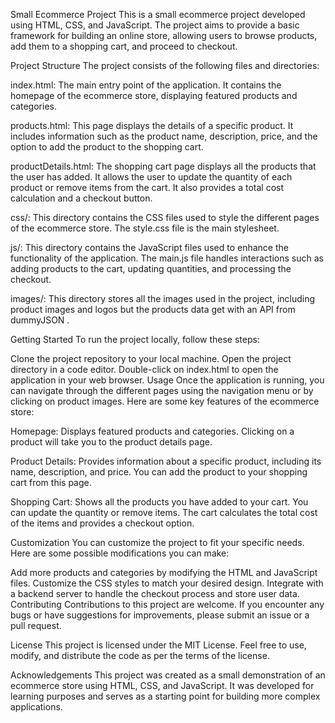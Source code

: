 
Small Ecommerce Project
This is a small ecommerce project developed using HTML, CSS, and JavaScript. The project aims to provide a basic framework for building an online store, allowing users to browse products, add them to a shopping cart, and proceed to checkout.

Project Structure
The project consists of the following files and directories:

index.html: The main entry point of the application. It contains the homepage of the ecommerce store, displaying featured products and categories.

products.html: This page displays the details of a specific product. It includes information such as the product name, description, price, and the option to add the product to the shopping cart.

productDetails.html: The shopping cart page displays all the products that the user has added. It allows the user to update the quantity of each product or remove items from the cart. It also provides a total cost calculation and a checkout button.


css/: This directory contains the CSS files used to style the different pages of the ecommerce store. The style.css file is the main stylesheet.

js/: This directory contains the JavaScript files used to enhance the functionality of the application. The main.js file handles interactions such as adding products to the cart, updating quantities, and processing the checkout.

images/: This directory stores all the images used in the project, including product images and logos but the products data get with an API from dummyJSON .

Getting Started
To run the project locally, follow these steps:

Clone the project repository to your local machine.
Open the project directory in a code editor.
Double-click on index.html to open the application in your web browser.
Usage
Once the application is running, you can navigate through the different pages using the navigation menu or by clicking on product images. Here are some key features of the ecommerce store:

Homepage: Displays featured products and categories. Clicking on a product will take you to the product details page.

Product Details: Provides information about a specific product, including its name, description, and price. You can add the product to your shopping cart from this page.

Shopping Cart: Shows all the products you have added to your cart. You can update the quantity or remove items. The cart calculates the total cost of the items and provides a checkout option.

Customization
You can customize the project to fit your specific needs. Here are some possible modifications you can make:

Add more products and categories by modifying the HTML and JavaScript files.
Customize the CSS styles to match your desired design.
Integrate with a backend server to handle the checkout process and store user data.
Contributing
Contributions to this project are welcome. If you encounter any bugs or have suggestions for improvements, please submit an issue or a pull request.

License
This project is licensed under the MIT License. Feel free to use, modify, and distribute the code as per the terms of the license.

Acknowledgements
This project was created as a small demonstration of an ecommerce store using HTML, CSS, and JavaScript. It was developed for learning purposes and serves as a starting point for building more complex applications.